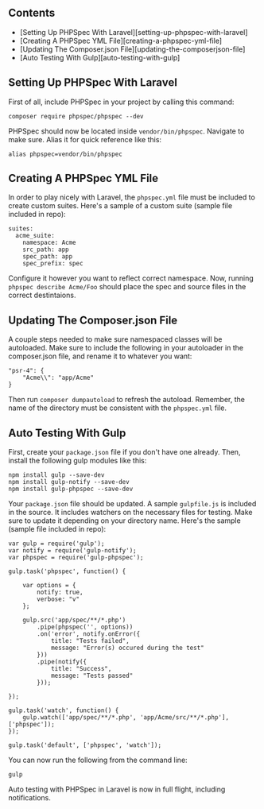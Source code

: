 ## Contents

- [Setting Up PHPSpec With Laravel][setting-up-phpspec-with-laravel]
- [Creating A PHPSpec YML File][creating-a-phpspec-yml-file]
- [Updating The Composer.json File][updating-the-composerjson-file]
- [Auto Testing With Gulp][auto-testing-with-gulp]

## Setting Up PHPSpec With Laravel

First of all, include PHPSpec in your project by calling this command:

```language-shell
composer require phpspec/phpspec --dev
```

PHPSpec should now be located inside `vendor/bin/phpspec`. Navigate to make sure. Alias it for quick reference like this:

```language-shell
alias phpspec=vendor/bin/phpspec
```

## Creating A PHPSpec YML File

In order to play nicely with Laravel, the `phpspec.yml` file must be included to create custom suites. Here's a sample of a custom suite (sample file included in repo):

```language-yml
suites:
  acme_suite:
    namespace: Acme
    src_path: app
    spec_path: app
    spec_prefix: spec
```

Configure it however you want to reflect correct namespace. Now, running `phpspec describe Acme/Foo` should place the spec and source files in the correct destintaions.

## Updating The Composer.json File

A couple steps needed to make sure namespaced classes will be autoloaded. Make sure to include the following in your autoloader in the composer.json file, and rename it to whatever you want:

```language-json
"psr-4": {
    "Acme\\": "app/Acme"
}
```

Then run `composer dumpautoload` to refresh the autoload. Remember, the name of the directory must be consistent with the `phpspec.yml` file.

## Auto Testing With Gulp

First, create your `package.json` file if you don't have one already. Then, install the following gulp modules like this:

```language-shell
npm install gulp --save-dev
npm install gulp-notify --save-dev
npm install gulp-phpspec --save-dev
```

Your `package.json` file should be updated. A sample `gulpfile.js` is included in the source. It includes watchers on the necessary files for testing. Make sure to update it depending on your directory name. Here's the sample (sample file included in repo):

```language-javascript
var gulp = require('gulp');
var notify = require('gulp-notify');
var phpspec = require('gulp-phpspec');

gulp.task('phpspec', function() {

    var options = {
        notify: true,
        verbose: "v"
    };

    gulp.src('app/spec/**/*.php')
        .pipe(phpspec('', options))
        .on('error', notify.onError({
            title: "Tests failed",
            message: "Error(s) occured during the test"
        }))
        .pipe(notify({
            title: "Success",
            message: "Tests passed"
        }));

});

gulp.task('watch', function() {
    gulp.watch(['app/spec/**/*.php', 'app/Acme/src/**/*.php'], ['phpspec']);
});

gulp.task('default', ['phpspec', 'watch']);
```

You can now run the following from the command line:

```language-shell
gulp
```

Auto testing with PHPSpec in Laravel is now in full flight, including notifications.